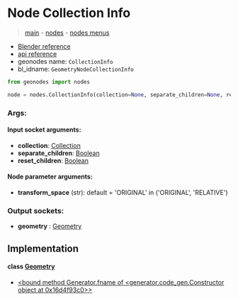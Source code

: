 # Node Collection Info

> [main](../structure.md) - [nodes](nodes.md) - [nodes menus](nodes_menus.md)

- [Blender reference](https://docs.blender.org/manual/en/latest/modeling/geometry_nodes/input/collection_info.html)
- [api reference](https://docs.blender.org/api/current/bpy.types.GeometryNodeCollectionInfo.html)
- geonodes name: `CollectionInfo`
- bl_idname: `GeometryNodeCollectionInfo`

```python
from geonodes import nodes

node = nodes.CollectionInfo(collection=None, separate_children=None, reset_children=None, transform_space='ORIGINAL')
```

### Args:

#### Input socket arguments:

- **collection**: [Collection](Collection.md)
- **separate_children**: [Boolean](Boolean.md)
- **reset_children**: [Boolean](Boolean.md)

#### Node parameter arguments:

- **transform_space** (str): default = 'ORIGINAL' in ('ORIGINAL', 'RELATIVE')

### Output sockets:

- **geometry** : [Geometry](Geometry.md)

## Implementation

#### class [Geometry](Geometry.md)

 - [<bound method Generator.fname of <generator.code_gen.Constructor object at 0x16d4f93c0>>](Geometry.md#Collection-classmethod)
